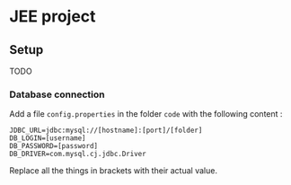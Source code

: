 # JEE project

## Setup

TODO

### Database connection
Add a file `config.properties` in the folder `code` with the following content :
```
JDBC_URL=jdbc:mysql://[hostname]:[port]/[folder]
DB_LOGIN=[username]
DB_PASSWORD=[password]
DB_DRIVER=com.mysql.cj.jdbc.Driver
```

Replace all the things in brackets with their actual value.
